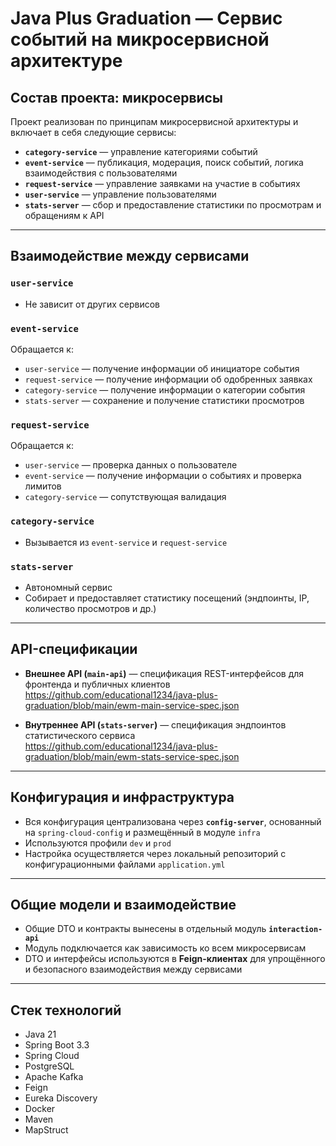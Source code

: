 # Java Plus Graduation — Сервис событий на микросервисной архитектуре

## Состав проекта: микросервисы

Проект реализован по принципам микросервисной архитектуры и включает в себя следующие сервисы:

- **`category-service`** — управление категориями событий
- **`event-service`** — публикация, модерация, поиск событий, логика взаимодействия с пользователями
- **`request-service`** — управление заявками на участие в событиях
- **`user-service`** — управление пользователями
- **`stats-server`** — сбор и предоставление статистики по просмотрам и обращениям к API

---

## Взаимодействие между сервисами

### `user-service`

- Не зависит от других сервисов

### `event-service`

Обращается к:

- `user-service` — получение информации об инициаторе события
- `request-service` — получение информации об одобренных заявках
- `category-service` — получение информации о категории события
- `stats-server` — сохранение и получение статистики просмотров

### `request-service`

Обращается к:

- `user-service` — проверка данных о пользователе
- `event-service` — получение информации о событиях и проверка лимитов
- `category-service` — сопутствующая валидация

### `category-service`

- Вызывается из `event-service` и `request-service`

### `stats-server`

- Автономный сервис
- Собирает и предоставляет статистику посещений (эндпоинты, IP, количество просмотров и др.)

---

## API-спецификации

- **Внешнее API (`main-api`)** — спецификация REST-интерфейсов для фронтенда и публичных клиентов  
  https://github.com/educational1234/java-plus-graduation/blob/main/ewm-main-service-spec.json

- **Внутреннее API (`stats-server`)** — спецификация эндпоинтов статистического сервиса  
  https://github.com/educational1234/java-plus-graduation/blob/main/ewm-stats-service-spec.json

---

## Конфигурация и инфраструктура

- Вся конфигурация централизована через **`config-server`**, основанный на `spring-cloud-config` и размещённый в модуле `infra`
- Используются профили `dev` и `prod`
- Настройка осуществляется через локальный репозиторий с конфигурационными файлами `application.yml`

---

## Общие модели и взаимодействие

- Общие DTO и контракты вынесены в отдельный модуль **`interaction-api`**
- Модуль подключается как зависимость ко всем микросервисам
- DTO и интерфейсы используются в **Feign-клиентах** для упрощённого и безопасного взаимодействия между сервисами

---

## Стек технологий

- Java 21
- Spring Boot 3.3
- Spring Cloud
- PostgreSQL
- Apache Kafka
- Feign
- Eureka Discovery
- Docker
- Maven
- MapStruct  
